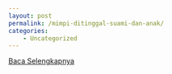 ```yaml
---
layout: post
permalink: /mimpi-ditinggal-suami-dan-anak/
categories:
    - Uncategorized
---
```


[Baca Selengkapnya](/06)